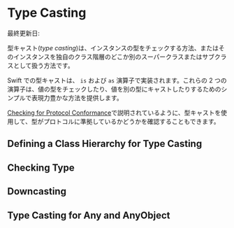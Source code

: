# Type Casting

最終更新日:

型キャスト(*type casting*)は、インスタンスの型をチェックする方法、またはそのインスタンスを独自のクラス階層のどこか別のスーパークラスまたはサブクラスとして扱う方法です。

Swift での型キャストは、 `is` および `as` 演算子で実装されます。これらの 2 つの演算子は、値の型をチェックしたり、値を別の型にキャストしたりするためのシンプルで表現力豊かな方法を提供します。

[Checking for Protocol Conformance](./protocols.md#checking-for-protocol-conformanceプロトコル準拠のチェック)で説明されているように、型キャストを使用して、型がプロトコルに準拠しているかどうかを確認することもできます。

## Defining a Class Hierarchy for Type Casting

## Checking Type

## Downcasting

## Type Casting for Any and AnyObject
